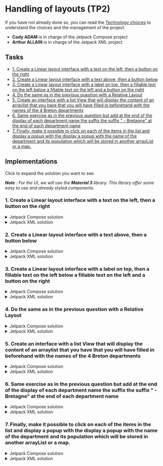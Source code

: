 # Handling of layouts (TP2)

If you have not already done so, you can read the [Technology choices](doc/1-tech.md) to understand the choices and the management of the project.

- **Cody ADAM** is in charge of the Jetpack Compose project
- **Arthur ALLAIN** is in charge of the Jetpack XML project

<!-- 
TP report to be handed in to your teacher before : 26/02/2023 at 23h59
Link for the TP report: https://forms.gle/wmTKBZhJPXhckxJ46 
-->


<!-- 
Your lab report should provide all the code and a clear explanation of your implementation for each question.
The implementation can be done in Java or Kotlin. 
All the tools that you will have used for the realization of the TP must be mentioned and their mentioned and their use specified and justified. 
The report of the practical work must mention clearly mention the names of the participants and the number of the practical work and also clearly indicate the questions to which the answers refer. 
-->

## Tasks

- [1. Create a Linear layout interface with a text on the left, then a button on the right](#1-create-a-linear-layout-interface-with-a-text-on-the-left-then-a-button-on-the-right)
- [2. Create a Linear layout interface with a text above, then a button below](#2-create-a-linear-layout-interface-with-a-text-above-then-a-button-below)
- [3. Create a Linear layout interface with a label on top, then a fillable text on the left below a fillable text on the left and a button on the right](#3-create-a-linear-layout-interface-with-a-label-on-top-then-a-fillable-text-on-the-left-below-a-fillable-text-on-the-left-and-a-button-on-the-right)
- [4. Do the same as in the previous question with a Relative Layout](#4-do-the-same-as-in-the-previous-question-with-a-relative-layout)
- [5. Create an interface with a list View that will display the content of an arraylist that you have that you will have filled in beforehand with the names of the 4 Breton departments](#5-create-an-interface-with-a-list-view-that-will-display-the-content-of-an-arraylist-that-you-have-that-you-will-have-filled-in-beforehand-with-the-names-of-the-4-breton-departments)
- [6. Same exercise as in the previous question but add at the end of the display of each department name the suffix the suffix " - Bretagne" at the end of each department name](#6-same-exercise-as-in-the-previous-question-but-add-at-the-end-of-the-display-of-each-department-name-the-suffix-the-suffix----bretagne-at-the-end-of-each-department-name)
- [7. Finally, make it possible to click on each of the items in the list and display a popup with the display a popup with the name of the department and its population which will be stored in another arrayList or a map.](#7-finally-make-it-possible-to-click-on-each-of-the-items-in-the-list-and-display-a-popup-with-the-display-a-popup-with-the-name-of-the-department-and-its-population-which-will-be-stored-in-another-arraylist-or-a-map)

## Implementations

Click to expand the solution you want to see.

***Note** : For the UI, we will use the **Material 3** library. This library offer some easy to use and already styled components.*

### 1. Create a Linear layout interface with a text on the left, then a button on the right

<details>
<summary>Jetpack Compose solution</summary><br/>

First to display something on the app, for example a "Hello World", we need to create a `@Composable` function. This function will be called by the `setContent` function of the `MainActivity` class. 

```kotlin
class MainActivity : ComponentActivity() {
    override fun onCreate(savedInstanceState: Bundle?) {
        super.onCreate(savedInstanceState)
        setContent {
            App()
        }
    }
}

@Composable
@Preview(showBackground = true, showSystemUi = true)
fun App() {
    MaterialTheme {
        Text(text = "Hello World")
    }
}
```

The `@Preview` annotation is used to display the UI in the Android Studio preview. 

This is the result :

![Hello World](assets/tp2/hello_world.png)

In order to display a text on the left and a button on the right, we need to use a `Row` composable. The `Row` composable is a layout composable that places its children horizontally. 


This is the code that solves the task:

```kotlin
@Composable
@Preview(showBackground = true)
fun Part1() {
    Row(
        horizontalArrangement = Arrangement.spacedBy(10.dp),
        verticalAlignment = Alignment.CenterVertically,
    ) {
        Text("Hello world!")
        Button(onClick = {}) {
            Text("Button !")
        }
    }
}
```
We can note the the `Row` component has two parameters : `horizontalArrangement` and `verticalAlignment`. These parameters are used to specify how the children of the `Row` composable are arranged.

If we preview the composable we will have this result :

![part1](assets/tp2/part1.1.png)

We can then add this component to the `App` composable with some styling :

```kotlin

@Composable
@Preview(showBackground = true, showSystemUi = true)
fun App() {
    MaterialTheme {
        Box(...) { // used to add padding and scrollable to the content
            Part1()
        }
    }
}
```

The result is the following :

![part1.2](assets/tp2/part1.2.png)

</details>

<details>
<summary>Jetpack XML solution</summary><br/>

TODO
</details>

### 2. Create a Linear layout interface with a text above, then a button below

<details>
<summary>Jetpack Compose solution</summary><br/>

This is very similar to the previous task. We just need to use a `Column` composable instead of a `Row` composable. The `Column` composable is a layout composable that places its children vertically.

```kotlin
@Composable
@Preview(showBackground = true)
fun Part2() {
    Column(
        verticalArrangement = Arrangement.spacedBy(10.dp),
        horizontalAlignment = Alignment.CenterHorizontally,
    ) {
        Text("Hello world!")
        Button(onClick = {}) {
            Text("Button !")
        }
    }
}
```
***Note** : the `Text` and `Button` classes are provided by the `Material 3` library*

We then add this composable to the `App` composable:

```kotlin
@Composable
@Preview(showBackground = true, showSystemUi = true)
@Preview(showBackground = true, heightDp = 1720)
fun App() {
    MaterialTheme {
        Box(...) {
            Column(...) {
                Part1()
                Divider()
                Part2()
            }
        }
    }
}
```

***Note** : The `Divider` composable is provided by the `Material 3` library. It is used to add a separator line between the two parts.*

The result is the following :

![part2](assets/tp2/part2.png)

</details>

<details>
<summary>Jetpack XML solution</summary><br/>

TODO
</details>

### 3. Create a Linear layout interface with a label on top, then a fillable text on the left below a fillable text on the left and a button on the right

<details>
<summary>Jetpack Compose solution</summary><br/>

To make a more complicated layout, we can simplify the problem by breaking it down into smaller parts. All parts of the layout will be composed of a `Row` and a `Column` composable as we can see below :

```kotlin
@Composable
@Preview(showBackground = true)
fun Part3() {
    Column(
        modifier = Modifier.fillMaxWidth(),
        verticalArrangement = Arrangement.spacedBy(10.dp),
        horizontalAlignment = Alignment.Start,
    ) {
        Text("Lorem ipsum dolor sit amet, consectetur adipiscing elit.")
        Row(
            verticalAlignment = Alignment.CenterVertically,
            horizontalArrangement = Arrangement.spacedBy(20.dp)
        ) {
            TextField(
                value = "",
                onValueChange = {},
                label = { Text("Text field") },
                modifier = Modifier.weight(2f)
            )
            Button(onClick = {}, modifier = Modifier.weight(1f)) {
                Text("Button !")
            }
        }
    }
}
```

This is the result of the `Part3` composable added to the `App` composable :

![part3](assets/tp2/part3.png)


</details>


<details>
<summary>Jetpack XML solution</summary><br/>

XML TODO
</details>


### 4. Do the same as in the previous question with a Relative Layout

<details>
<summary>Jetpack Compose solution</summary><br/>

With Jetpack Compose, there is no such thing as a `RelativeLayout`.

Which means that the `Part4` composable will be the same as the `Part3` composable :

![Part4](assets/tp2/part4.png)
</details>

<details>
<summary>Jetpack XML solution</summary><br/>

XML TODO
</details>

### 5. Create an interface with a list View that will display the content of an arraylist that you have that you will have filled in beforehand with the names of the 4 Breton departments

<details>
<summary>Jetpack Compose solution</summary><br/>

For this task, we will use the `ListItem` composable provided by the `Material 3` library. This composable is used to display a list item with a title and left icon and a trailing icon.

```kotlin
@Composable
@Preview(showBackground = true)
fun Part5() {
    val names by remember {
        mutableStateOf(
            listOf(
                "Côtes-d'Armor", "Finistère", "Ille-et-Vilaine", "Morbihan"
            )
        )
    }

    Column(
        modifier = Modifier.fillMaxWidth(),
        verticalArrangement = Arrangement.spacedBy(10.dp),
        horizontalAlignment = Alignment.Start,
    ) {
        Text(
            text = "Breton's departments :",
            modifier = Modifier.padding(horizontal = 20.dp, vertical = 10.dp),
            fontSize = 20.sp,
            fontWeight = FontWeight.SemiBold,
        )
        names.forEach { name ->
            ListItem(headlineText = {
                Text(name)
            }, modifier = Modifier.fillMaxWidth(), leadingContent = {
                Icon(
                    Icons.Filled.Favorite,
                    contentDescription = "Localized description",
                )
            },
                shadowElevation = 4.dp
            )
        }
    }
}
```

In the above code, we can spot the use of `mutableStateOf` which is utilitary to store the state of our composable. We need to use this function to track states in Jetpack Compose. It allows us to update the UI when the state changes.

To display the list, we used `forEach` instead of hardcoding the `ListItem` composable. This is a good practice to avoid repeating code.

This is the result of the `Part5` composable added to the `App` composable :

![Alt text](assets/tp2/part5.png)
</details>


<details>
<summary>Jetpack XML solution</summary><br/>

XML TODO
</details>

### 6. Same exercise as in the previous question but add at the end of the display of each department name the suffix the suffix " - Bretagne" at the end of each department name

<details>
<summary>Jetpack Compose solution</summary><br/>

We could fall into the trap of hardcoding the suffix " - Bretagne" in the `ListItem` composable. But this is not a good practice. We should avoid repeating code as much as possible. This method is prone to errors and is not scalable.

Instead we add the suffix before displaying the names.
We only need to change the line :
```kotlin
Text(name)
```

To the following :
```kotlin
Text("$name - Bretagne")
```

Here is a side by side comparison of the `Part5` and `Part6` composables :

![part6](assets/tp2/part6.png)

</details>


<details>
<summary>Jetpack XML solution</summary><br/>

XML TODO
</details>

### 7. Finally, make it possible to click on each of the items in the list and display a popup with the display a popup with the name of the department and its population which will be stored in another arrayList or a map.

<details>
<summary>Jetpack Compose solution</summary><br/>

Let's break down this more complex task.

```kotlin
    val deps by remember {
        mutableStateOf(
            mapOf(
                "Côtes-d'Armor" to "descritpion...",
                "Finistère" to "descritpion...",
                "Ille-et-Vilaine" to "descritpion...",
                "Morbihan" to "descritpion..."
            )
        )
    }
    var openModal by remember { mutableStateOf(false) }
    var selected by remember { mutableStateOf("") }
```
First of all, we have the state `deps` which is no longer an `arraylist` but a `map`. This is because we need to store the description of each department.

Then we have the states `openModal` and `selected` which are used to display the modal. The `openModal` state is used to know if the modal is open or not. The `selected` state is used to know which department is selected.


```kotlin
    Column(
        modifier = Modifier.fillMaxWidth(),
        verticalArrangement = Arrangement.spacedBy(10.dp),
        horizontalAlignment = Alignment.Start,
    ) {
        Text(
            text = "Departments informations :",
            modifier = Modifier.padding(horizontal = 20.dp, vertical = 10.dp),
            fontSize = 20.sp,
            fontWeight = FontWeight.SemiBold,
        )
        deps.forEach { dep ->
            ListItem(
                headlineText = {
                    Text("${dep.key} - Bretagne")
                },
                modifier = Modifier
                    .fillMaxWidth()
                    .clickable { selected = dep.key; openModal = true },
                leadingContent = {
                    Icon(
                        Icons.Filled.Info,
                        contentDescription = "Localized description",
                    )
                },
                trailingContent = {
                    Icon(
                        Icons.Filled.KeyboardArrowRight,
                        contentDescription = "Localized description",
                    )
                },
                shadowElevation = 4.dp
            )
        }
    }
```

Next, we have the list of departments dispay which is quite similar to the previous one. The only difference is that we need to add is the `clickable` modifier to the `ListItem` composable.

```kotlin
    ...
    modifier = Modifier
        .fillMaxWidth()
        .clickable { selected = dep.key; openModal = true },
    ...
```

This modifier is used to make a composable clickable. It takes a lambda as a parameter. In our case, we set the `selected` state to the current department and the `openModal` state to `true`.

```kotlin
    trailingContent = {
        Icon(
            Icons.Filled.KeyboardArrowRight,
            contentDescription = "Localized description",
        )
    },
```

For visual indication that the item is clickable, we also added an icon at the end of the `ListItem` composable.

This is what we currently have :

![part7.1](assets/tp2/part7.1.png)

And finally, we have the modal display at the end of the composable.

```kotlin
    if (openModal) {
        ModalBottomSheet(
            onDismissRequest = { openModal = false },
        ) {
            Column(
                modifier = Modifier
                    .fillMaxWidth()
                    .padding(20.dp),
                verticalArrangement = Arrangement.spacedBy(10.dp),
                horizontalAlignment = Alignment.Start,
            ) {
                Text(
                    text = "Informations about $selected",
                    fontSize = 20.sp,
                    fontWeight = FontWeight.Bold,
                )
                Text(deps[selected] ?: "", modifier = Modifier.padding(bottom = 60.dp))
            }
        }
    }
```

This modal is displayed when the `openModal` state is set to `true`. We used the `ModalBottomSheet` composable to display the modal provided by `Material 3` library.

Inside the modal we display the name of the department and its description. The description is stored in the `deps` map.

Note that we use the `onDismissRequest` lambda to set the `openModal` state to `false` when the modal is dismissed.

All the code combined, this is the composable code :


```kotlin
@Composable
@Preview(showBackground = true)
fun Part7() {
    val deps by remember {
        mutableStateOf(
            mapOf(
                "Côtes-d'Armor" to "descritpion...",
                "Finistère" to "descritpion...",
                "Ille-et-Vilaine" to "descritpion...",
                "Morbihan" to "descritpion..."
            )
        )
    }
    var openModal by remember { mutableStateOf(false) }
    var selected by remember { mutableStateOf("") }



    Column(
        modifier = Modifier.fillMaxWidth(),
        verticalArrangement = Arrangement.spacedBy(10.dp),
        horizontalAlignment = Alignment.Start,
    ) {
        Text(
            text = "Departments informations :",
            modifier = Modifier.padding(horizontal = 20.dp, vertical = 10.dp),
            fontSize = 20.sp,
            fontWeight = FontWeight.SemiBold,
        )
        deps.forEach { dep ->
            ListItem(
                headlineText = {
                    Text("${dep.key} - Bretagne")
                },
                modifier = Modifier
                    .fillMaxWidth()
                    .clickable { selected = dep.key; openModal = true },
                leadingContent = {
                    Icon(
                        Icons.Filled.Info,
                        contentDescription = "Localized description",
                    )
                },
                trailingContent = {
                    Icon(
                        Icons.Filled.KeyboardArrowRight,
                        contentDescription = "Localized description",
                    )
                },
                shadowElevation = 4.dp
            )
        }
    }

    if (openModal) {
        ModalBottomSheet(
            onDismissRequest = { openModal = false },
        ) {
            Column(
                modifier = Modifier
                    .fillMaxWidth()
                    .padding(20.dp),
                verticalArrangement = Arrangement.spacedBy(10.dp),
                horizontalAlignment = Alignment.Start,
            ) {
                Text(
                    text = "Informations about $selected",
                    fontSize = 20.sp,
                    fontWeight = FontWeight.Bold,
                )
                Text(deps[selected] ?: "", modifier = Modifier.padding(bottom = 60.dp))
            }
        }
    }
}
```

Here is the result of the `Part7` when we click on the first item :

![part7.2](assets/tp2/part7.2.png)

</details>


<details>
<summary>Jetpack XML solution</summary><br/>

XML TODO
</details>